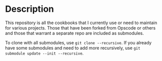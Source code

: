 # Description

This repository is all the cookbooks that I currently use or need to maintain 
for various projects. Those that have been forked from Opscode or others and 
those that warrant a separate repo are included as submodules.

To clone with all submodules, use `git clone --recursive`. If you already have some submodules and need to add more recursively, use `git submodule update --init --recursive`.